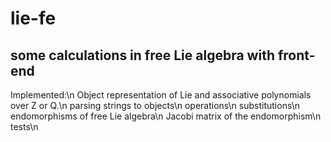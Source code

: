 lie-fe
======

some calculations in free Lie algebra with front-end
--------------------------------------------------------------------------
Implemented:\n
Object representation of Lie and associative polynomials over Z or Q.\n
parsing strings to objects\n
operations\n
substitutions\n
endomorphisms of free Lie algebra\n
Jacobi matrix of the endomorphism\n
tests\n
